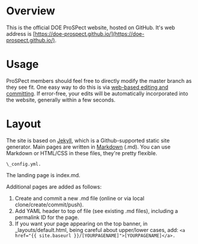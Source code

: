 # Overview

This is the official DOE ProSPect website, hosted on GitHub.  It's web address is [https://doe-prospect.github.io/](https://doe-prospect.github.io/).

# Usage

ProSPect members should feel free to directly modify the master branch as they see fit.  One easy way to do this is via [web-based editing and committing](https://help.github.com/articles/editing-files-in-your-repository/).  If error-free, your edits will be automatically incorporated into the website, generally within a few seconds.

# Layout

The site is based on [Jekyll](https://github.com/jekyll/jekyll), which is a Github-supported static site generator.  Main pages are written in [Markdown](https://guides.github.com/features/mastering-markdown/) (.md).  You can use Markdown or HTML/CSS in these files, they're pretty flexible. 

```\_config.yml.```

The landing page is index.md.

Additional pages are added as follows:

1) Create and commit a new .md file (online or via local clone/create/commit/push).
2) Add YAML header to top of file (see existing .md files), including a permalink ID for the page.
3) If you want your page appearing on the top banner, in \_layouts/default.html, being careful about upper/lower cases, add: 
```<a href="{{ site.baseurl }}/[YOURPAGENAME]">[YOURPAGENAME]</a>.```
